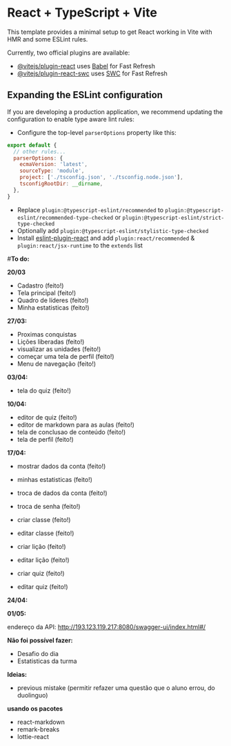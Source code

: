 # React + TypeScript + Vite

This template provides a minimal setup to get React working in Vite with HMR and some ESLint rules.

Currently, two official plugins are available:

- [@vitejs/plugin-react](https://github.com/vitejs/vite-plugin-react/blob/main/packages/plugin-react/README.md) uses [Babel](https://babeljs.io/) for Fast Refresh
- [@vitejs/plugin-react-swc](https://github.com/vitejs/vite-plugin-react-swc) uses [SWC](https://swc.rs/) for Fast Refresh

## Expanding the ESLint configuration

If you are developing a production application, we recommend updating the configuration to enable type aware lint rules:

- Configure the top-level `parserOptions` property like this:

```js
export default {
  // other rules...
  parserOptions: {
    ecmaVersion: 'latest',
    sourceType: 'module',
    project: ['./tsconfig.json', './tsconfig.node.json'],
    tsconfigRootDir: __dirname,
  },
}
```

- Replace `plugin:@typescript-eslint/recommended` to `plugin:@typescript-eslint/recommended-type-checked` or `plugin:@typescript-eslint/strict-type-checked`
- Optionally add `plugin:@typescript-eslint/stylistic-type-checked`
- Install [eslint-plugin-react](https://github.com/jsx-eslint/eslint-plugin-react) and add `plugin:react/recommended` & `plugin:react/jsx-runtime` to the `extends` list



#__To do:__

__20/03__
- Cadastro (feito!)
- Tela principal (feito!)
- Quadro de líderes (feito!)
- Minha estatisticas (feito!)

__27/03:__
- Proximas conquistas 
- Lições liberadas (feito!)
- visualizar as unidades (feito!)
- começar uma tela de perfil (feito!)
- Menu de navegação (feito!)

__03/04:__
- tela do quiz (feito!)

__10/04:__
- editor de quiz (feito!)
- editor de markdown para as aulas (feito!)
- tela de conclusao de conteúdo (feito!)
- tela de perfil (feito!)

__17/04:__
- mostrar dados da conta (feito!)
- minhas estatisticas (feito!)
- troca de dados da conta (feito!)

- troca de senha (feito!)

- criar classe (feito!)
- editar classe (feito!)

- criar lição (feito!)
- editar lição (feito!)

- criar quiz (feito!)
- editar quiz (feito!)

__24/04:__

__01/05:__


endereço da API:
http://193.123.119.217:8080/swagger-ui/index.html#/

__Não foi possível fazer:__
- Desafio do dia 
- Estatisticas da turma

__Ideias:__
- previous mistake (permitir refazer uma questão que o aluno errou, do duolinguo)

__usando os pacotes__
- react-markdown 
- remark-breaks
- lottie-react
